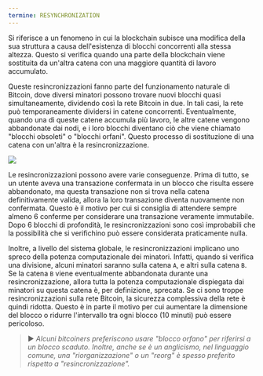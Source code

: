 ```yaml
---
termine: RESYNCHRONIZATION
---
```


Si riferisce a un fenomeno in cui la blockchain subisce una modifica della sua struttura a causa dell'esistenza di blocchi concorrenti alla stessa altezza. Questo si verifica quando una parte della blockchain viene sostituita da un'altra catena con una maggiore quantità di lavoro accumulato.

Queste resincronizzazioni fanno parte del funzionamento naturale di Bitcoin, dove diversi minatori possono trovare nuovi blocchi quasi simultaneamente, dividendo così la rete Bitcoin in due. In tali casi, la rete può temporaneamente dividersi in catene concorrenti. Eventualmente, quando una di queste catene accumula più lavoro, le altre catene vengono abbandonate dai nodi, e i loro blocchi diventano ciò che viene chiamato "blocchi obsoleti" o "blocchi orfani". Questo processo di sostituzione di una catena con un'altra è la resincronizzazione.

![](../../dictionnaire/assets/9.png)

Le resincronizzazioni possono avere varie conseguenze. Prima di tutto, se un utente aveva una transazione confermata in un blocco che risulta essere abbandonato, ma questa transazione non si trova nella catena definitivamente valida, allora la loro transazione diventa nuovamente non confermata. Questo è il motivo per cui si consiglia di attendere sempre almeno 6 conferme per considerare una transazione veramente immutabile. Dopo 6 blocchi di profondità, le resincronizzazioni sono così improbabili che la possibilità che si verifichino può essere considerata praticamente nulla.

Inoltre, a livello del sistema globale, le resincronizzazioni implicano uno spreco della potenza computazionale dei minatori. Infatti, quando si verifica una divisione, alcuni minatori saranno sulla catena `A`, e altri sulla catena `B`. Se la catena `B` viene eventualmente abbandonata durante una resincronizzazione, allora tutta la potenza computazionale dispiegata dai minatori su questa catena è, per definizione, sprecata. Se ci sono troppe resincronizzazioni sulla rete Bitcoin, la sicurezza complessiva della rete è quindi ridotta. Questo è in parte il motivo per cui aumentare la dimensione del blocco o ridurre l'intervallo tra ogni blocco (10 minuti) può essere pericoloso.

> ► *Alcuni bitcoiners preferiscono usare "blocco orfano" per riferirsi a un blocco scaduto. Inoltre, anche se è un anglicismo, nel linguaggio comune, una "riorganizzazione" o un "reorg" è spesso preferito rispetto a "resincronizzazione".*